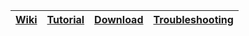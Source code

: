 | [Wiki](https://github.com/clowwindy/shadowsocks/wiki) | [Tutorial](https://github.com/shadowsocks/shadowsocks/blob/master/README.md) | [Download](https://github.com/shadowsocks/shadowsocks/wiki/Ports-and-Clients) | [Troubleshooting](https://github.com/shadowsocks/shadowsocks/wiki/Troubleshooting) |
--- | --- | --- | ---